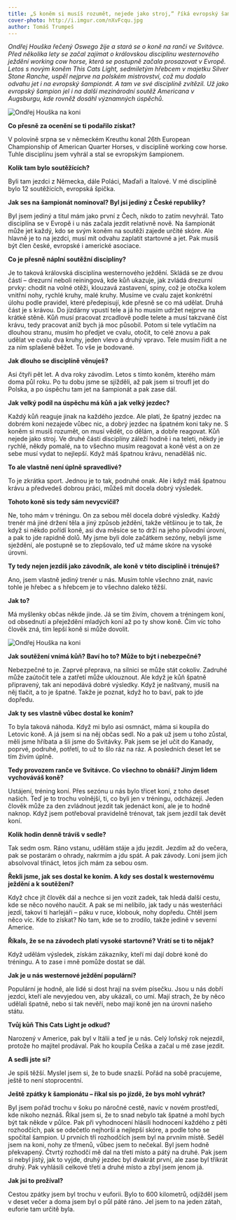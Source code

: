 ```yaml
---
title: „S koněm si musíš rozumět, nejede jako stroj,“ říká evropský šampion ve westernovém ježdění Ondřej Houška
cover-photo: http://i.imgur.com/nXvFcqu.jpg
author: Tomáš Trumpeš
---
```


*Ondřej Houška řečený Oswego žije a stará se o koně na ranči ve Svitávce. Před několika lety se začal zajímat o královskou disciplínu westernového ježdění working cow horse, která se postupně začala prosazovat v Evropě. Letos s novým koněm This Cats Light, sedmiletým hřebcem v majetku Silver Stone Ranche, uspěl nejprve na polském mistrovství, což mu dodalo odvahu jet i na evropský šampionát. A tam ve své disciplíně zvítězil. Už jako evropský šampion jel i na další mezinárodní soutěž Americana v Augsburgu, kde rovněž dosáhl významných úspěchů.*

<img src="http://i.imgur.com/nXvFcqu.jpg" alt="Ondřej Houška na koni" class="img-responsive">

**Co přesně za ocenění se ti podařilo získat?**

V polovině srpna se v německém Kreuthu konal 26th European Championship of American Quarter Horses, v disciplíně working cow horse. Tuhle disciplínu jsem vyhrál a stal se evropským šampionem.

**Kolik tam bylo soutěžících?**

Byli tam jezdci z Německa, dále Poláci, Maďaři a Italové. V mé disciplíně bylo 12 soutěžících, evropská špička.

**Jak ses na šampionát nominoval? Byl jsi jediný z České republiky?**

Byl jsem jediný a titul mám jako první z Čech, nikdo to zatím nevyhrál. Tato disciplína se v Evropě i u nás začala jezdit relativně nově. Na šampionát může jet každý, kdo se svým koněm na soutěži zajede určité skóre. Ale hlavně je to na jezdci, musí mít odvahu zaplatit startovné a jet. Pak musíš být člen české, evropské i americké asociace.

**Co je přesně náplní soutěžní disciplíny?**

Je to taková královská disciplína westernového ježdění. Skládá se ze dvou částí – drezurní neboli reiningová, kde kůň ukazuje, jak zvládá drezurní prvky: chodit na volné otěži, klouzavá zastavení, spiny, což je otočka kolem vnitřní nohy, rychlé kruhy, malé kruhy. Musíme ve cvalu zajet konkrétní úlohu podle pravidel, které předepisují, kde přesně se co má udělat. Druhá část je s krávou. Do jízdárny vpustí tele a já ho musím udržet nejprve na krátké stěně. Kůň musí pracovat zrcadlově podle telete a musí takzvaně číst krávu, tedy pracovat aniž bych já moc působil. Potom si tele vytlačím na dlouhou stranu, musím ho předjet ve cvalu, otočit, to celé znovu a pak udělat ve cvalu dva kruhy, jeden vlevo a druhý vpravo. Tele musím řídit a ne za ním splašeně běžet. To vše je bodované.

**Jak dlouho se disciplíně věnuješ?**

Asi čtyři pět let. A dva roky závodím. Letos s tímto koněm, kterého mám doma půl roku. Po tu dobu jsme se sjížděli, až pak jsem si troufl jet do Polska, a po úspěchu tam jet na šampionát a pak zase dál.

**Jak velký podíl na úspěchu má kůň a jak velký jezdec?**

Každý kůň reaguje jinak na každého jezdce. Ale platí, že špatný jezdec na dobrém koni nezajede vůbec nic, a dobrý jezdec na špatném koni taky ne. S koněm si musíš rozumět, on musí vědět, co dělám, a dobře reagovat. Kůň nejede jako stroj. Ve druhé části disciplíny záleží hodně i na teleti, někdy je rychlé, někdy pomalé, na to všechno musím reagovat a koně vést a on ze sebe musí vydat to nejlepší. Když máš špatnou krávu, nenaděláš nic.

**To ale vlastně není úplně spravedlivé?**

To je zkrátka sport. Jednou je to tak, podruhé onak. Ale i když máš špatnou krávu a předvedeš dobrou práci, můžeš mít docela dobrý výsledek.

**Tohoto koně sis tedy sám nevycvičil?**

Ne, toho mám v tréningu. On za sebou měl docela dobré výsledky. Každý trenér má jiné držení těla a jiný způsob ježdění, takže většinou je to tak, že když si někdo pořídí koně, asi dva měsíce se to drží na jeho původní úrovni, a pak to jde rapidně dolů. My jsme byli dole začátkem sezóny, nebyli jsme sježdění, ale postupně se to zlepšovalo, teď už máme skóre na vysoké úrovni.

**Ty tedy nejen jezdíš jako závodník, ale koně v této disciplíně i trénuješ?**

Ano, jsem vlastně jediný trenér u nás. Musím tohle všechno znát, navíc tohle je hřebec a s hřebcem je to všechno daleko těžší.

**Jak to?**

Má myšlenky občas někde jinde. Já se tím živím, chovem a tréningem koní, od obsednutí a přeježdění mladých koní až po ty show koně. Čím víc toho člověk zná, tím lepší koně si může dovolit.

<img src="http://i.imgur.com/9TYlNR8.jpg" alt="Ondřej Houška na koni" class="img-responsive">

**Jak soutěžení vnímá kůň? Baví ho to? Může to být i nebezpečné?**

Nebezpečné to je. Zaprvé přeprava, na silnici se může stát cokoliv. Zadruhé může zaútočit tele a zatřetí může uklouznout. Ale když je kůň špatně připravený, tak ani nepodává dobré výsledky. Když je naštvaný, musíš na něj tlačit, a to je špatné. Takže je poznat, když ho to baví, pak to jde dopředu.

**Jak ty ses vlastně vůbec dostal ke koním?**

To byla taková náhoda. Když mi bylo asi osmnáct, máma si koupila do Letovic koně. A já jsem si na něj občas sedl. No a pak už jsem u toho zůstal, měli jsme hříbata a šli jsme do Svitávky. Pak jsem se jel učit do Kanady, poprvé, podruhé, potřetí, to už to šlo ráz na ráz. A posledních deset let se tím živím úplně.

**Tedy provozem ranče ve Svitávce. Co všechno to obnáší? Jiným lidem vychováváš koně?**

Ustájení, tréning koní. Přes sezónu u nás bylo třicet koní, z toho deset našich. Teď je to trochu volnější, ti, co byli jen v tréningu, odcházejí. Jeden člověk může za den zvládnout jezdit tak jedenáct koní, ale je to hodně naknop. Když jsem potřeboval pravidelně trénovat, tak jsem jezdil tak devět koní.

**Kolik hodin denně trávíš v sedle?**

Tak sedm osm. Ráno vstanu, udělám stáje a jdu jezdit. Jezdím až do večera, pak se postarám o ohrady, nakrmím a jdu spát. A pak závody. Loni jsem jich absolvoval třináct, letos jich mám za sebou osm.

**Řekli jsme, jak ses dostal ke koním. A kdy ses dostal k westernovému ježdění a k soutěžení?**

Když chce jít člověk dál a nechce si jen vozit zadek, tak hledá další cestu, kde se něco nového naučit. A pak se mi nelíbilo, jak tady u nás westerňáci jezdí, takoví ti harlejáři – páku v ruce, klobouk, nohy dopředu. Chtěl jsem něco víc. Kde to získat? No tam, kde se to zrodilo, takže jedině v severní Americe.

**Říkals, že se na závodech platí vysoké startovné? Vrátí se ti to nějak?**

Když udělám výsledek, získám zákazníky, kteří mi dají dobré koně do tréningu. A to zase i mně pomůže dostat se dál. 

**Jak je u nás westernové ježdění populární?**

Populární je hodně, ale lidé si dost hrají na svém písečku. Jsou u nás dobří jezdci, kteří ale nevyjedou ven, aby ukázali, co umí. Mají strach, že by něco udělali špatně, nebo si tak nevěří, nebo mají koně jen na úrovni našeho státu. 

**Tvůj kůň This Cats Light je odkud?**

Narozený v Americe, pak byl v Itálii a teď je u nás. Celý loňský rok nejezdil, protože ho majitel prodával. Pak ho koupila Češka a začal u mě zase jezdit.

**A sedli jste si?**

Je spíš těžší. Myslel jsem si, že to bude snazší. Pořád na sobě pracujeme, ještě to není stoprocentní. 

**Ještě zpátky k šampionátu – říkal sis po jízdě, že bys mohl vyhrát?**

Byl jsem pořád trochu v šoku po náročné cestě, navíc v novém prostředí, kde nikoho neznáš. Říkal jsem si, že to snad nebylo tak špatné a mohl bych být tak někde v půlce. Pak při vyhodnocení hlásili hodnocení každého z pěti rozhodčích, pak se odečetlo nejhorší a nejlepší skóre, a podle toho se spočítal šampion. U prvních tří rozhodčích jsem byl na prvním místě. Seděl jsem na koni, nohy ze třmenů, vůbec jsem to nečekal. Byl jsem hodně překvapený. Čtvrtý rozhodčí mě dal na třetí místo a pátý na druhé. Pak jsem si nebyl jistý, jak to vyjde, druhý jezdec byl dvakrát první, ale zase byl třikrát druhý. Pak vyhlásili celkové třetí a druhé místo a zbyl jsem jenom já. 

**Jak jsi to prožíval?**

Cestou zpátky jsem byl trochu v euforii. Bylo to 600 kilometrů, odjížděl jsem v deset večer a doma jsem byl o půl páté ráno. Jel jsem to na jeden zátah, euforie tam určitě byla. 



